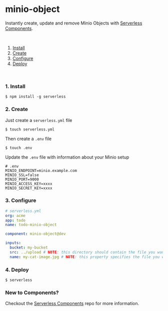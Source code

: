 # minio-object

Instantly create, update and remove Minio Objects with [Serverless Components](https://github.com/serverless/components).

&nbsp;

1. [Install](#1-install)
2. [Create](#2-create)
3. [Configure](#3-configure)
4. [Deploy](#4-deploy)

&nbsp;

### 1. Install

```console
$ npm install -g serverless
```

### 2. Create

Just create a `serverless.yml` file

```console
$ touch serverless.yml
```

Then create a `.env` file

```console
$ touch .env
```

Update the `.env` file with information about your Minio setup

```
# .env
MINIO_ENDPOINT=minio.example.com
MINIO_SSL=false
MINIO_PORT=9000
MINIO_ACCESS_KEY=xxxx
MINIO_SECRET_KEY=xxxx
```

### 3. Configure

```yml
# serverless.yml
org: acme
app: todo
name: todo-minio-object

component: minio-object@dev

inputs:
  bucket: my-bucket
  src: ../upload # NOTE: this directory should contain the file you want to upload
  name: my-cat-image.jpg # NOTE: this property specifies the file you want to upload
```

### 4. Deploy

```console
$ serverless
```

### New to Components?

Checkout the [Serverless Components](https://github.com/serverless/components) repo for more information.
